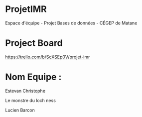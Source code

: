 # ProjetIMR
Espace d'équipe - Projet Bases de données - CÉGEP de Matane 

# Project Board

https://trello.com/b/ScXSEp0V/projet-imr

# Nom Equipe :

Estevan
Christophe

Le monstre du loch ness

Lucien Barcon